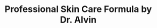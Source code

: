 ---
title: "Professional Skin Care Formula by Dr. Alvin"
url: /tarlac-city/professional-skin-care-formula-by-dr-alvin/
shop: beauty
---